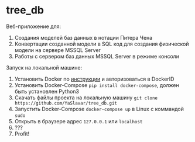 # tree_db

Веб-приложение для:  

1. Cоздания моделей баз данных в нотации Питера Чена
2. Конвертации созданной модели в SQL код для создания физической модели на сервере MSSQL Server
3. Работы с сервером баз данных MSSQL Server в режиме консоли

Запуск на локальной машине:

1. Установить Docker по [инструкции](https://docs.docker.com/compose/install/) и авторизоваться в DockerID
2. Установить Docker-Compose `pip install docker-compose`, должен быть установлен Python3
3. Скачать файлы проекта на локальную машину
`git clone https://github.com/YaSlavar/tree_db.git`
4. Запустить Docker-Compose `docker-compose up` в Linux с коммандой `sudo`
5. Открыть в браузере адрес `127.0.0.1` или `localhost`
6. ???
7. Profit!
